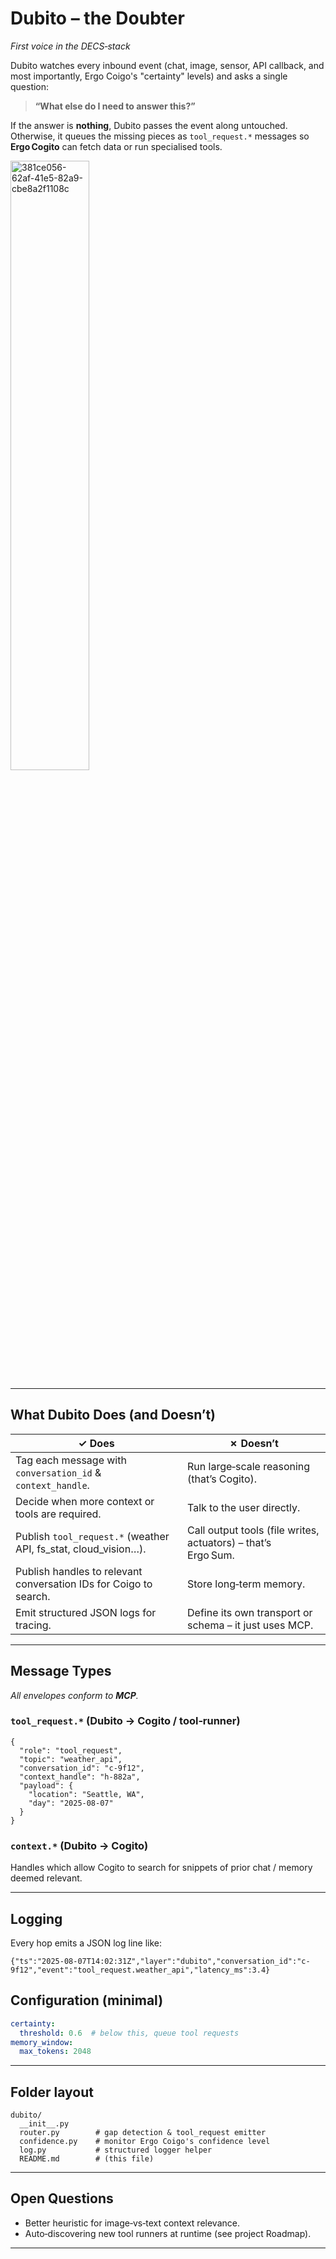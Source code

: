 # Dubito – the Doubter
*First voice in the DECS‑stack*


Dubito watches every inbound event (chat, image, sensor, API callback, and most importantly, Ergo Coigo's "certainty" levels) and asks a single question:

> **“What else do I need to answer this?”**

If the answer is **nothing**, Dubito passes the event along untouched.  Otherwise, it queues the missing pieces as `tool_request.*` messages so **Ergo Cogito** can fetch data or run specialised tools.

<img width="50%" alt="381ce056-62af-41e5-82a9-cbe8a2f1108c" src="https://github.com/user-attachments/assets/9c3dc156-842d-40f2-a8da-99a245828723" />

---

## What Dubito Does (and Doesn’t)

| ✓ Does                                                            | ✗ Doesn’t                                                     |
| ----------------------------------------------------------------- | ------------------------------------------------------------- |
| Tag each message with `conversation_id` & `context_handle`.       | Run large‑scale reasoning (that’s Cogito).                    |
| Decide when more context or tools are required.                   | Talk to the user directly.                                    |
| Publish `tool_request.*` (weather API, fs\_stat, cloud\_vision…). | Call output tools (file writes, actuators) – that’s Ergo Sum. |
| Publish handles to relevant conversation IDs for Coigo to search. | Store long‑term memory.                                       |
| Emit structured JSON logs for tracing.                            | Define its own transport or schema – it just uses MCP.        |

---

## Message Types

*All envelopes conform to **MCP**.*

### `tool_request.*`  (Dubito → Cogito / tool‑runner)

```jsonc
{
  "role": "tool_request",
  "topic": "weather_api",
  "conversation_id": "c-9f12",
  "context_handle": "h-882a",
  "payload": {
    "location": "Seattle, WA",
    "day": "2025-08-07"
  }
}
```

### `context.*`  (Dubito → Cogito)

Handles which allow Cogito to search for snippets of prior chat / memory deemed relevant.

---

## Logging

Every hop emits a JSON log line like:

```jsonc
{"ts":"2025-08-07T14:02:31Z","layer":"dubito","conversation_id":"c-9f12","event":"tool_request.weather_api","latency_ms":3.4}
```


## Configuration (minimal)

```yaml
certainty:
  threshold: 0.6  # below this, queue tool requests
memory_window:
  max_tokens: 2048
```

---

## Folder layout

```
dubito/
  __init__.py
  router.py        # gap detection & tool_request emitter
  confidence.py    # monitor Ergo Coigo's confidence level
  log.py           # structured logger helper
  README.md        # (this file)
```

---

## Open Questions

* Better heuristic for image‑vs‑text context relevance.
* Auto‑discovering new tool runners at runtime (see project Roadmap).

---

